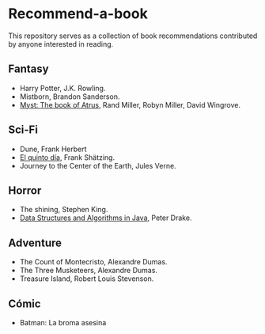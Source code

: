 # Recommend-a-book
This repository serves as a collection of book recommendations contributed by anyone interested in reading.


## Fantasy

- Harry Potter, J.K. Rowling.
- Mistborn, Brandon Sanderson.
- [Myst: The book of Atrus](https://isbndb.com/book/9780786881888), Rand Miller, Robyn Miller, David Wingrove.

## Sci-Fi

- Dune, Frank Herbert
- [El quinto día](https://www.amazon.es/quinto-d%C3%ADa-Bestseller-Frank-Sch%C3%A4tzing/dp/8408260774), Frank Shätzing.
- Journey to the Center of the Earth, Jules Verne.

## Horror

- The shining, Stephen King.
- [Data Structures and Algorithms in Java](https://isbndb.com/book/9780131469143), Peter Drake.

## Adventure

- The Count of Montecristo, Alexandre Dumas.
- The Three Musketeers, Alexandre Dumas.
- Treasure Island, Robert Louis Stevenson.

## Cómic
- Batman: La broma asesina
